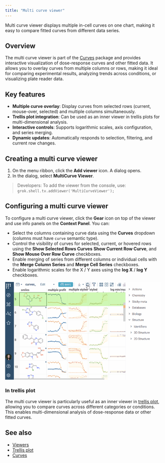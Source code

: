 ```yaml
---
title: "Multi curve viewer"
---
```

  
 Multi curve viewer displays multiple in-cell curves on one chart, making it easy to compare fitted curves from different data series.
  
## Overview  
  
The multi curve viewer is part of the [Curves](https://github.com/datagrok-ai/public/tree/master/packages/Curves) package and provides interactive visualization of dose-response curves and other fitted data. It allows you to overlay curves from multiple columns or rows, making it ideal for comparing experimental results, analyzing trends across conditions, or visualizing plate reader data.  
  
## Key features  
  
- **Multiple curve overlay**: Display curves from selected rows (current, mouse-over, selected) and multiple columns simultaneously.   
- **Trellis plot integration**: Can be used as an inner viewer in trellis plots for multi-dimensional analysis.
- **Interactive controls**: Supports logarithmic scales, axis configuration, and series merging.   
- **Dynamic updates**: Automatically responds to selection, filtering, and current row changes.   
  
## Creating a multi curve viewer

1. On the menu ribbon, click the **Add viewer** icon. A dialog opens.
2. In the dialog, select  **MultiCurve Viewer**.

> Developers: To add the viewer from the console, use:
`grok.shell.tv.addViewer('MultiCurveViewer');`

## Configuring a multi curve viewer  
  
To configure a multi curve viewer, click the **Gear** icon on top of the viewer and
use info panels on the **Context Panel**. You can:  
  
* Select the columns containing curve data using the **Curves** dropdown (columns must have `curve` semantic type).
* Control the visibility of curves for selected, current, or hovered rows using the **Show Selected Rows Curves** **Show Current Row Curve**, and **Show Mouse Over Row Curve** checkboxes.
* Enable merging of series from different columns or individual cells with the **Merge Column Series** and **Merge Cell Series** checkboxes.
* Enable logarithmic scales for the X / Y axes using the **log X** / **log Y** checkboxes.

![ Multi curve viewer](img/multi-curve-viewer.gif " Multi curve viewer")


### In trellis plot  
  
The multi curve viewer is particularly useful as an inner viewer in [trellis plot](trellis-plot.md), allowing you to compare curves across different categories or conditions. This enables multi-dimensional analysis of dose-response data or other fitted curves.
  
## See also  
  
- [Viewers](viewers.md)
- [Trellis plot](trellis-plot.md)  
- [Curves](https://github.com/datagrok-ai/public/tree/master/packages/Curves)